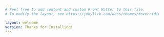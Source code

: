 ```yaml
---
# Feel free to add content and custom Front Matter to this file.
# To modify the layout, see https://jekyllrb.com/docs/themes/#overriding-theme-defaults

layout: welcome
version: Thanks for Installing!
---
```

